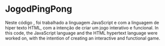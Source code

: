 # JogodPingPong
Neste código , foi trabalhado a linguagem JavaScript e com a linguagem de hiper texto HTML, com a intenção de criar um jogo interativo e funcional.  In this code, the JavaScript language and the HTML hypertext language were worked on, with the intention of creating an interactive and functional game.
